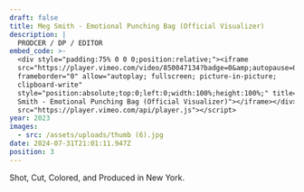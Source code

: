 ```yaml
---
draft: false
title: Meg Smith - Emotional Punching Bag (Official Visualizer)
description: |
  PRODCER / DP / EDITOR
embed_code: >-
  <div style="padding:75% 0 0 0;position:relative;"><iframe
  src="https://player.vimeo.com/video/850047134?badge=0&amp;autopause=0&amp;player_id=0&amp;app_id=58479"
  frameborder="0" allow="autoplay; fullscreen; picture-in-picture;
  clipboard-write"
  style="position:absolute;top:0;left:0;width:100%;height:100%;" title="Meg
  Smith - Emotional Punching Bag (Official Visualizer)"></iframe></div><script
  src="https://player.vimeo.com/api/player.js"></script>
year: 2023
images:
  - src: /assets/uploads/thumb (6).jpg
date: 2024-07-31T21:01:11.947Z
position: 3
---
```


Shot, Cut, Colored, and Produced in New York.
